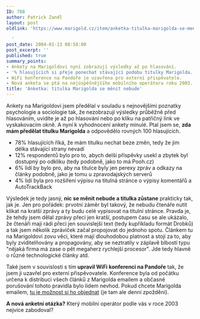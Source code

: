 ```yaml
---
ID: 788
author: Patrick Zandl
layout: post
oldlink: 'https://www.marigold.cz/item/anketka-titulka-marigolda-se-menit-nebude

  '
post_date: 2004-01-13 08:58:00
post_excerpt: ''
published: true
summary_points:
- Ankety na Marigoldovi nyní zobrazují výsledky až po hlasování.
- '% hlasujících si přeje ponechat stávající podobu titulky Marigolda.'
- WiFi konference na Pandoře je uzavřena pro externí přispěvatele.
- Nová anketa se ptá na nejúspěšnějšího mobilního operátora roku 2003.
title: 'Anketka: titulka Marigolda se měnit nebude'
---
```


<p>
Ankety na Marigoldovi jsem předělal v souladu s nejnovějšími poznatky psychologie a sociologie tak, že nezobrazují výsledky průběžně před hlasováním, uvidíte je až po hlasování nebo po kliku na patřičný link ve vyskakovacím okně. A nyní k vyhodnocení ankety minulé. Ptal jsem se, <STRONG>zda mám předělat titulku Marigolda</STRONG> a odpovědělo rovných 100 hlasujících. </p>

<UL>
<LI>78% hlasujících říká, že mám titulku nechat beze změn, tedy že jim délka stávající strany nevadí</LI>
<LI>12% respondentů bylo pro to, abych delší příspěvky usekl a zbytek byl dostupný po odkliku (tedy podobně, jako to má Pooh.cz)</LI>
<LI>6% lidí by bylo pro, aby na titulce byly jen perexy zpráv a odkazy na články podobně, jako je tomu u zpravodajských serverů</LI>
<LI>4% lidí byla pro rozšíření výpisu na titulná stránce o výpisy komentářů a AutoTrackBack</LI></UL>
<p>
Výsledek je tedy jasný, <STRONG>nic se měnit nebude a titulka zůstane</STRONG> prakticky tak, jak je. Jen pro pořádek: prvotní záměr byl takový, že nebudu čtenáře nutit klikat na kratší zprávy a ty budu celé vypisovat na titulní stránce. Pravda je, že tehdy jsem dělal zprávy přeci jen kratší, postupem času se ale ukázalo, že čtenáři mají rádi přeci jen souvislejší text (tedy kupříkladu formát Drobků) a tak jsem několik zpráviček začal propojovat do jednoho spotu. Článkem tu na Marigoldovi zovu věci, které mají dlouhodobou platnost a stojí za to, aby byly zviditelňovány a propagovány, aby se neztratily v záplavě blbostí typu "nějaká firma má zase o pět megaherz rychlejší procesor". Jde tedy hlavně o různé technologické články atd. </p>

<p>
Také jsem v souvislosti s tím <STRONG>upravil WiFi konferenci na Pandoře</STRONG> tak, že jsem ji uzavřel pro externí přispěvovatele. Konference byla od počátku určena k distribuci všech článků z Marigolda emailem a občasné porušování tohoto pravidla bylo lidem nevhod. Pokud chcete Marigolda emailem, <A href="http://pandora.idnes.cz/conference/wifi" target=_blank>tu je možnost si ho objednat</A> (je tam ale denní zpoždění).</p>

<p>
<STRONG>A nová anketní otázka?</STRONG> Který mobilní operátor podle vás v roce 2003 nejvíce zabodoval?</p>